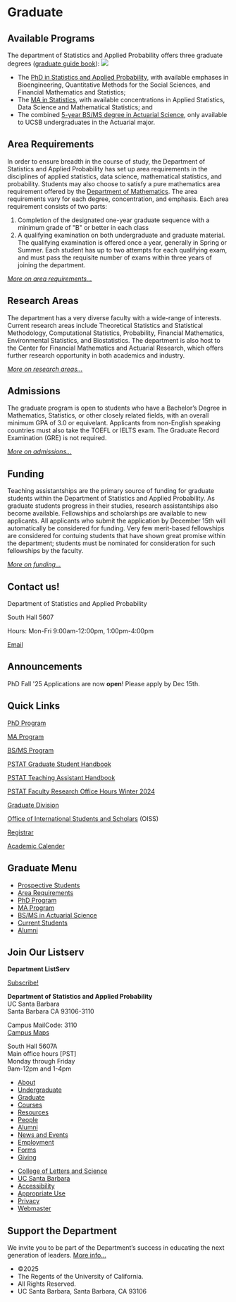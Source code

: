 # Graduate

## Available Programs

The department of Statistics and Applied Probability offers three graduate degrees ([graduate guide book](https://www.pstat.ucsb.edu/sites/default/files/sitefiles/Grad/Forms/GraduateProgramDocument_2022-2023.pdf)): ![](/sites/secure.lsit.ucsb.edu.stat.d7/files/sitefiles/Photos/UCSB_day2_UCOP-43.jpg)

- The [PhD in Statistics and Applied Probability](https://www.pstat.ucsb.edu/graduate/phd), with available emphases in Bioengineering, Quantitative Methods for the Social Sciences, and Financial Mathematics and Statistics;
- The [MA in Statistics](https://www.pstat.ucsb.edu/graduate/ma), with available concentrations in Applied Statistics, Data Science and Mathematical Statistics; and
- The combined [5-year BS/MS degree in Actuarial Science](https://www.pstat.ucsb.edu/undergrad/actuarial-science/bs-ms), only available to UCSB undergraduates in the Actuarial major.

## Area Requirements

In order to ensure breadth in the course of study, the Department of Statistics and Applied Probability has set up area requirements in the disciplines of applied statistics, data science, mathematical statistics, and probability. Students may also choose to satisfy a pure mathematics area requirement offered by the [Department of Mathematics](http://www.math.ucsb.edu/). The area requirements vary for each degree, concentration, and emphasis. Each area requirement consists of two parts:

1. Completion of the designated one-year graduate sequence with a minimum grade of "B" or better in each class
2. A qualifying examination on both undergraduate and graduate material. The qualifying examination is offered once a year, generally in Spring or Summer. Each student has up to two attempts for each qualifying exam, and must pass the requisite number of exams within three years of joining the department.

[*More on area requirements...*](https://www.pstat.ucsb.edu/graduate/area-requirements)

## Research Areas

The department has a very diverse faculty with a wide-range of interests. Current research areas include Theoretical Statistics and Statistical Methodology, Computational Statistics, Probability, Financial Mathematics, Environmental Statistics, and Biostatistics. The department is also host to the Center for Financial Mathematics and Actuarial Research, which offers further research opportunity in both academics and industry.

[*More on research areas...*](https://www.pstat.ucsb.edu/about/research)

## Admissions

The graduate program is open to students who have a Bachelor’s Degree in Mathematics, Statistics, or other closely related fields, with an overall minimum GPA of 3.0 or equivelant. Applicants from non-English speaking countries must also take the TOEFL or IELTS exam. The Graduate Record Examination (GRE) is not required.

[*More on admissions...*](/graduate/prospective)

## Funding

Teaching assistantships are the primary source of funding for graduate students within the Department of Statistics and Applied Probability. As graduate students progress in their studies, research assistantships also become available. Fellowships and scholarships are available to new applicants. All applicants who submit the application by December 15th will automatically be considered for funding. Very few merit-based fellowships are considered for contuing students that have shown great promise within the department; students must be nominated for consideration for such fellowships by the faculty.

[*More on funding...*](/graduate/current/financial)

## Contact us!

Department of Statistics and Applied Probability

South Hall 5607

Hours: Mon-Fri 9:00am-12:00pm, 1:00pm-4:00pm

[Email](mailto:gradinfo@pstat.ucsb.edu)

## Announcements

PhD Fall '25 Applications are now **open**! Please apply by Dec 15th.

## Quick Links

[PhD Program](/graduate/phd)

[MA Program](/graduate/ma)

[BS/MS Program](/undergrad/actuarial-science/bs-ms)

[PSTAT Graduate Student Handbook](https://carter.faculty.pstat.ucsb.edu/_book/)

[PSTAT Teaching Assistant Handbook](https://carter.faculty.pstat.ucsb.edu/TAHandbook/)

[PSTAT Faculty Research Office Hours Winter 2024](/sites/default/files/sitefiles/Research%20Office%20Hours.pdf)

[Graduate Division](http://www.graddiv.ucsb.edu/)

[Office of International Students and Scholars](http://oiss.sa.ucsb.edu/) (OISS)

[Registrar](https://registrar.sa.ucsb.edu/)

[Academic Calender](http://registrar.sa.ucsb.edu/calinfo.aspx)

## Graduate Menu

- [Prospective Students](/graduate/prospective "Prospective Students")
- [Area Requirements](/graduate/area-requirements "Graduate Area Requirements")
- [PhD Program](/graduate/phd "PhD in Statistics and Applied Probability")
- [MA Program](/graduate/ma "MA in Statistics")
- [BS/MS in Actuarial Science](/undergrad/actuarial-science/bs-ms "BS/MS in Actuarial Science")
- [Current Students](/graduate/current "Current Graduate Students")
- [Alumni](/graduate/alumni "Graduate Alumni")

## Join Our Listserv

**Department ListServ**

[Subscribe!](https://groups.google.com/u/1/a/pstat.ucsb.edu/g/pstat-undergrad?hl=en)

**Department of Statistics and Applied Probability**  
UC Santa Barbara  
Santa Barbara CA 93106-3110

Campus MailCode: 3110  
[Campus Maps](http://www.aw.id.ucsb.edu/maps/)

South Hall 5607A  
Main office hours \[PST]  
Monday through Friday  
9am-12pm and 1-4pm

- [About](/about "About")
- [Undergraduate](/undergrad)
- [Graduate](/graduate)
- [Courses](/courses)
- [Resources](/resources "Resources")
- [People](/people)
- [Alumni](/alumni "Undergraduate Alumni")
- [News and Events](/news)
- [Employment](/about/employment "Employment")
- [Forms](/forms "Forms")
- [Giving](/giving "Giving")

<!--THE END-->

- [College of Letters and Science](http://www.college.ucsb.edu "College of Letters and Science")
- [UC Santa Barbara](http://www.ucsb.edu "UC Santa Barbara")
- [Accessibility](/accessibility "Accessibility")
- [Appropriate Use](http://www.policy.ucsb.edu/terms_of_use/ "Appropriate Use")
- [Privacy](http://www.policy.ucsb.edu/privacy-notification/ "Privacy")
- [Webmaster](mailto:help@pstat.ucsb.edu "Webmaster")

## Support the Department

We invite you to be part of the Department’s success in educating the next generation of leaders. [More info...](/giving)

- ©2025
- The Regents of the University of California.
- All Rights Reserved.
- UC Santa Barbara, Santa Barbara, CA 93106